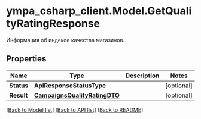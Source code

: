 # ympa_csharp_client.Model.GetQualityRatingResponse
Информация об индексе качества магазинов.

## Properties

Name | Type | Description | Notes
------------ | ------------- | ------------- | -------------
**Status** | **ApiResponseStatusType** |  | [optional] 
**Result** | [**CampaignsQualityRatingDTO**](CampaignsQualityRatingDTO.md) |  | [optional] 

[[Back to Model list]](../README.md#documentation-for-models) [[Back to API list]](../README.md#documentation-for-api-endpoints) [[Back to README]](../README.md)

